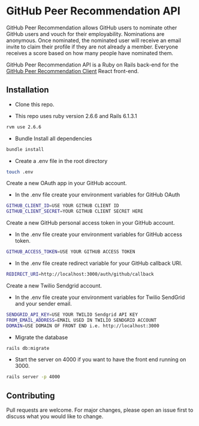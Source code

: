 # GitHub Peer Recommendation API

GitHub Peer Recommendation allows GitHub users to nominate other GitHub users and vouch for their employability. Nominations are anonymous. Once nominated, the nominated user will receive an email invite to claim their profile if they are not already a member. Everyone receives a score based on how many people have nominated them.

GitHub Peer Recommendation API is a Ruby on Rails back-end for the [GitHub Peer Recommendation Client](https://github.com/yehudabortz/github-peer-recommendation-client) React front-end.

## Installation

- Clone this repo.

- This repo uses ruby version 2.6.6 and Rails 6.1.3.1

```bash
rvm use 2.6.6
```

- Bundle Install all dependencies

```bash
bundle install
```

- Create a .env file in the root directory

```bash
touch .env
```

Create a new OAuth app in your GitHub account.

- In the .env file create your environment variables for GitHub OAuth

```bash
GITHUB_CLIENT_ID=USE YOUR GITHUB CLIENT ID
GITHUB_CLIENT_SECRET=YOUR GITHUB CLIENT SECRET HERE
```

Create a new GitHub personal access token in your GitHub account.

- In the .env file create your environment variables for GitHub access token.

```bash
GITHUB_ACCESS_TOKEN=USE YOUR GITHUB ACCESS TOKEN
```

- In the .env file create redirect variable for your GitHub callback URI.

```bash
REDIRECT_URI=http://localhost:3000/auth/github/callback
```

Create a new Twilio Sendgrid account.

- In the .env file create your environment variables for Twilio SendGrid and your sender email.

```bash
SENDGRID_API_KEY=USE YOUR TWILIO Sendgrid API KEY
FROM_EMAIL_ADDRESS=EMAIL USED IN TWILIO SENDGRID ACCOUNT
DOMAIN=USE DOMAIN OF FRONT END i.e. http://localhost:3000
```

- Migrate the database

```bash
rails db:migrate
```

- Start the server on 4000 if you want to have the front end running on 3000.

```bash
rails server -p 4000
```

## Contributing

Pull requests are welcome. For major changes, please open an issue first to discuss what you would like to change.
